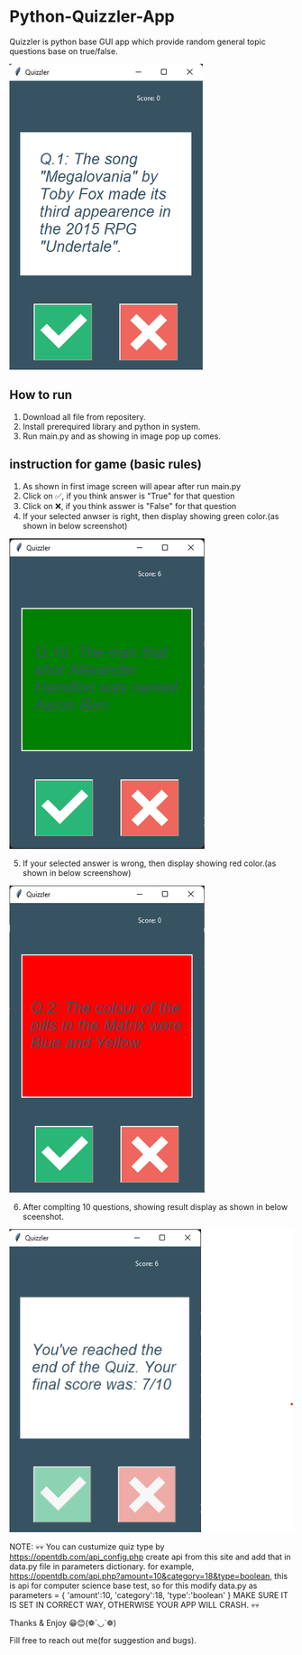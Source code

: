 # Python-Quizzler-App
Quizzler is python base GUI app which provide random general topic questions base on true/false.

<img src="./ss/ss1.png">

## How to run

1. Download all file from repositery.
2. Install prerequired library and python in system.
3. Run main.py and as showing in image pop up comes.


## instruction for game (basic rules)

  1. As shown in first image screen will apear after run main.py
  2. Click on ✅, if you think answer is "True" for that question
  3. Click on ❌, if you think asswer is "False" for that question
  4. If your selected anwser is right, then display showing green color.(as shown in below screenshot)
  
  <img src="./ss/ss2.png">
  
  5. If your selected answer is wrong, then display showing red color.(as shown in below screenshow)
  
  <img src="./ss/ss3.png">
  
  6. After complting 10 questions, showing result display as shown in below sceenshot.
  
  <img src="./ss/ss4.png">
  
NOTE: 💀💀 You can custumize quiz type by https://opentdb.com/api_config.php create api from this site and add that in data.py file in parameters dictionary.
      for example, https://opentdb.com/api.php?amount=10&category=18&type=boolean, this is api for computer science base test, so for this modify data.py as
      parameters = {
        'amount':10,
        'category':18,
        'type':'boolean'
      }
      MAKE SURE IT IS SET IN CORRECT WAY, OTHERWISE YOUR APP WILL CRASH. 💀💀
      
      
Thanks & Enjoy 😁😊(❁´◡`❁)


Fill free to reach out me(for suggestion and bugs).
      
